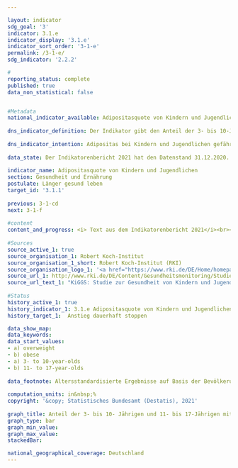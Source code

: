 ```yaml
---

layout: indicator    
sdg_goal: '3'    
indicator: 3.1.e    
indicator_display: '3.1.e'    
indicator_sort_order: '3-1-e'    
permalink: /3-1-e/    
sdg_indicator: '2.2.2'    

#    
reporting_status: complete    
published: true    
data_non_statistical: false    


#Metadata    
national_indicator_available: Adipositasquote von Kindern und Jugendlichen    
    
dns_indicator_definition: Der Indikator gibt den Anteil der 3- bis 10-Jährigen sowie der 11- bis 17-Jährigen mit Adipositas an.    
    
dns_indicator_intention: Adipositas bei Kindern und Jugendlichen gefährdet die altersübliche Entwicklung. Ausgrenzung und sozialer Rückzug sind die Folgen und führen zusätzlich sowohl zu gesundheitlichen als auch zu gesellschaftlichen Problemen. Ein Großteil der bereits adipösen Kinder und Jugendlichen leidet auch im Erwachsenenalter an Adipositas. Daher soll der Anteil von Kindern und Jugendlichen mit Adipositas in Deutschland nicht weiter ansteigen.<br><br>    
    
data_state: Der Indikatorenbericht 2021 hat den Datenstand 31.12.2020. Die Daten auf der DNS-Online Plattform werden regelmäßig aktualisiert, sodass online aktuellere Daten verfügbar sein können als im Indikatorenbericht 2021 veröffentlicht.    
    
indicator_name: Adipositasquote von Kindern und Jugendlichen    
section: Gesundheit und Ernährung    
postulate: Länger gesund leben    
target_id: '3.1.1'    
    
previous: 3-1-cd    
next: 3-1-f    
    
#content    
content_and_progress: <i> Text aus dem Indikatorenbericht 2021</i><br><br>Der Body Mass Index (BMI) ist ein Richtwert zur Erfassung von Übergewicht und insbesondere Adipositas und berechnet sich aus dem Verhältnis von Körpergewicht zum Quadrat der Körpergröße (in der Maßeinheit&nbsp;kg/m2). Bei dieser Berechnung bleiben alters- und geschlechtsspezifische Unterschiede sowie die individuelle Zusammensetzung der Körpermasseunberücksichtigt. Da sich jedoch im Kindes- und Jugendalter das Verhältnis von Größe zu Gewicht ständig verändert, gibt es keinen für alle Altersgruppen einheitlichen Grenzwert für die Klassifikation von Übergewicht und Adipositas. Bei Kindern und Jugendlichen werden zur Definition von Übergewicht und Adipositas daher das Alter und Geschlecht verwendet, um die BMI-Werte mit einer fest definierten Referenzpopulation zu vergleichen. Als Vergleichsmaßstab werden die Perzentil-Referenzwerte nach Kromeyer-Hauschild verwendet, die die Arbeitsgemeinschaft Adipositas im Kinder- und Jugendalter (AGA) empfiehlt. Man spricht demnach bei Kindern und Jugendlichen von Übergewicht, wenn der BMI-Wert oberhalb des 90. alters- und geschlechtsspezifischen Perzentils der Referenzpopulation liegt (> P90), das heißt im Bereich derjenigen 10&nbsp;% der Referenzgruppe mit den höchsten BMI-Werten. Liegt der BMI-Wert oberhalb des 97. Perzentils der Referenzpopulation (also so hoch wie bei den 3&nbsp;% Kindern bzw. Jugendlichen mit den höchsten BMI-Werten), handelt es sich um Adipositas (> P97). Beispielsweise gelten Mädchen und Jungen im Alter von 3 bis unter 4 Jahren mit einem BMI-Wert von 18,8&nbsp;kg/m2 als adipös. Die Referenzwerte beruhen auf Angaben zu Körpergröße und Gewicht, die zwischen 1985 und 1998 in verschiedenen Regionen Deutschlands und mitunterschiedlichen Methoden erhoben wurden.<br><br>Die Daten für den Indikator werden vom Robert Koch-Institut (RKI) erhoben. Hierzu lieferte die Studie zur Gesundheit von Kindern und Jugendlichen (KiGGS) für den Zeitraum 2003 bis 2006 die ersten bundesweit repräsentativen Ergebnisse. Vergleichbare Messdaten liegen für den Zeitraum 2014 bis 2017 aus der zweiten Folgeerhebung der KiGGS-Studie vor (KiGGS Welle 2). Um einen geeigneten Datenvergleich zu ermöglichen, wurden die Ergebnisse auf den Stichtag 31.12.2015 der Bevölkerungsfortschreibung standardisiert.<br><br>Für den Zeitraum 2014 bis 2017 wurden 3,9&nbsp;% der 3- bis 10-Jährigen und 8,0&nbsp;% der 11- bis 17-Jährigen als adipös eingestuft. Während es bei den 3- bis 10-Jährigen keine Unterschiede zwischen den Geschlechtern gibt, betrug der Anteil bei den 11- bis 17-jährigen Mädchen 7,2&nbsp;% und bei den Jungen 8,7&nbsp;%. Im Zeitraum 2003 bis 2006 lag der Anteil der 3- bis 10-Jährigen mit Adipositas bei 5,2&nbsp;% und der der 11- bis 17-Jährigen bei 8,3&nbsp;%. Auch hier waren 3- bis 10-jährige Mädchen und Jungen gleich stark betroffen. Bei den 11- bis 17-Jährigen entsprach dies 8,2&nbsp;% der Mädchen und 8,4&nbsp;% der Jungen. Die Adipositasquote bei 3- bis 10-Jährigen hat somit stärker abgenommen als die bei den 11- bis 17-Jährigen. Während die Adipositasquote bei den 11- bis 17-jährigen Mädchen um 1,0 Prozentpunkte sank, stieg sie bei den Jungen um 0,3 Prozentpunkte leicht an.<br><br>Der Anteil der 11- bis 17-Jährigen mit Übergewicht (> P90) hat sich nicht wesentlich gegenüber 2003 bis 2006 verändert (Rückgang um 0,6 Prozentpunkte auf 12,3&nbsp;% bei 3- bis 10-Jährigen, Anstieg um 0,6 Prozentpunkte auf 18,7&nbsp;% bei 11- bis 17-Jährigen).<br><br>Maßgebend bei der Entstehung von Übergewicht sind das Ernährungs- und Bewegungs-verhalten, welche wiederum bei der Betrachtung der Ergebnisse in Bezug auf den sozioökonomischen Status (SES) deutliche Unterschiede aufweisen. Die Ergebnisse der KiGGS Welle 2 bestätigen, dass sich 3- bis 17-Jährige mit niedrigem sozioökonomischen Status häufiger als Gleichaltrige mit höherem sozioökonomischen Status ungesund ernähren und seltener Sport treiben. Das Risiko für Übergewicht und Adipositas ist bei 3- bis 17-Jährigen mit niedrigem SES rund 3- bis 4-mal so hoch wie bei der hohen Statusgruppe (jeweils rund 20&nbsp;% der Studienpopulation).    
    
#Sources    
source_active_1: true                    
source_organisation_1: Robert Koch-Institut                    
source_organisation_1_short: Robert Koch-Institut (RKI)                    
source_organisation_logo_1: '<a href="https://www.rki.de/DE/Home/homepage_node.html"><img src="https://g205sdgs.github.io/sdg-indicators/public/logos/rki.png" alt=" Robert Koch-Institut (RKI)" title="Klicken Sie hier um zu der Homepage der Organisation zu gelangen" style="border: transparent"/></a>'                    
source_url_1: http://www.rki.de/DE/Content/Gesundheitsmonitoring/Studien/Kiggs/kiggs_node.html                        
source_url_text_1: "KiGGS: Studie zur Gesundheit von Kindern und Jugendlichen in Deutschland"                        
    
#Status    
history_active_1: true
history_indicator_1: 3.1.e Adipositasquote von Kindern und Jugendlichen
history_target_1:  Anstieg dauerhaft stoppen    

data_show_map:     
data_keywords:    
data_start_values:     
- a) overweight
- b) obese
- a) 3- to 10-year-olds
- b) 11- to 17-year-olds
    
data_footnote: Altersstandardisierte Ergebnisse auf Basis der Bevölkerungsfortschreibung zum Stichtag 31.12.2015.    
    
computation_units: in&nbsp;%    
copyright: '&copy; Statistisches Bundesamt (Destatis), 2021'
    
graph_title: Anteil der 3- bis 10- Jährigen und 11- bis 17-Jährigen mit Übergewicht und Adipositas<br><br>    
graph_type: bar    
graph_min_value:     
graph_max_value:     
stackedBar:     

national_geographical_coverage: Deutschland    
---    
```

<div>
  <div class="my-header">
    <h3>
    </h3>
  </div>